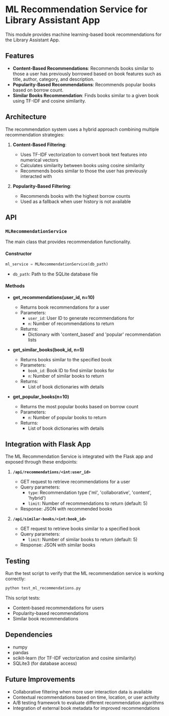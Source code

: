 # ML Recommendation Service for Library Assistant App

This module provides machine learning-based book recommendations for the Library Assistant App.

## Features

- **Content-Based Recommendations**: Recommends books similar to those a user has previously borrowed based on book features such as title, author, category, and description.
- **Popularity-Based Recommendations**: Recommends popular books based on borrow count.
- **Similar Books Recommendation**: Finds books similar to a given book using TF-IDF and cosine similarity.

## Architecture

The recommendation system uses a hybrid approach combining multiple recommendation strategies:

1. **Content-Based Filtering**:
   - Uses TF-IDF vectorization to convert book text features into numerical vectors
   - Calculates similarity between books using cosine similarity
   - Recommends books similar to those the user has previously interacted with

2. **Popularity-Based Filtering**:
   - Recommends books with the highest borrow counts
   - Used as a fallback when user history is not available

## API

### `MLRecommendationService`

The main class that provides recommendation functionality.

#### Constructor

```python
ml_service = MLRecommendationService(db_path)
```

- `db_path`: Path to the SQLite database file

#### Methods

- **get_recommendations(user_id, n=10)**
  - Returns book recommendations for a user
  - Parameters:
    - `user_id`: User ID to generate recommendations for
    - `n`: Number of recommendations to return
  - Returns:
    - Dictionary with 'content_based' and 'popular' recommendation lists

- **get_similar_books(book_id, n=5)**
  - Returns books similar to the specified book
  - Parameters:
    - `book_id`: Book ID to find similar books for
    - `n`: Number of similar books to return
  - Returns:
    - List of book dictionaries with details

- **get_popular_books(n=10)**
  - Returns the most popular books based on borrow count
  - Parameters:
    - `n`: Number of popular books to return
  - Returns:
    - List of book dictionaries with details

## Integration with Flask App

The ML Recommendation Service is integrated with the Flask app and exposed through these endpoints:

1. **`/api/recommendations/<int:user_id>`**
   - GET request to retrieve recommendations for a user
   - Query parameters:
     - `type`: Recommendation type ('ml', 'collaborative', 'content', 'hybrid')
     - `limit`: Number of recommendations to return (default: 5)
   - Response: JSON with recommended books

2. **`/api/similar-books/<int:book_id>`**
   - GET request to retrieve books similar to a specified book
   - Query parameters:
     - `limit`: Number of similar books to return (default: 5)
   - Response: JSON with similar books

## Testing

Run the test script to verify that the ML recommendation service is working correctly:

```bash
python test_ml_recommendations.py
```

This script tests:
- Content-based recommendations for users
- Popularity-based recommendations
- Similar book recommendations

## Dependencies

- numpy
- pandas
- scikit-learn (for TF-IDF vectorization and cosine similarity)
- SQLite3 (for database access)

## Future Improvements

- Collaborative filtering when more user interaction data is available
- Contextual recommendations based on time, location, or user activity
- A/B testing framework to evaluate different recommendation algorithms
- Integration of external book metadata for improved recommendations
